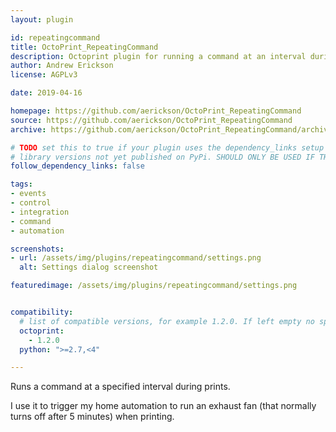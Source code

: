 ```yaml
---
layout: plugin

id: repeatingcommand
title: OctoPrint_RepeatingCommand
description: Octoprint plugin for running a command at an interval during prints.
author: Andrew Erickson
license: AGPLv3

date: 2019-04-16

homepage: https://github.com/aerickson/OctoPrint_RepeatingCommand
source: https://github.com/aerickson/OctoPrint_RepeatingCommand
archive: https://github.com/aerickson/OctoPrint_RepeatingCommand/archive/master.zip

# TODO set this to true if your plugin uses the dependency_links setup parameter to include
# library versions not yet published on PyPi. SHOULD ONLY BE USED IF THERE IS NO OTHER OPTION!
follow_dependency_links: false

tags:
- events
- control
- integration
- command
- automation

screenshots:
- url: /assets/img/plugins/repeatingcommand/settings.png
  alt: Settings dialog screenshot

featuredimage: /assets/img/plugins/repeatingcommand/settings.png


compatibility:
  # list of compatible versions, for example 1.2.0. If left empty no specific version requirement will be assumed
  octoprint: 
    - 1.2.0
  python: ">=2.7,<4"

---
```


Runs a command at a specified interval during prints.

I use it to trigger my home automation to run an exhaust fan (that normally turns off after 5 minutes) when printing.
